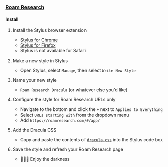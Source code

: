 ### [Roam Research](https://roamresearch.com/)

#### Install

1. Install the Stylus browser extension
    - [Stylus for Chrome](https://chrome.google.com/webstore/detail/stylus/clngdbkpkpeebahjckkjfobafhncgmne?hl=en)
    - [Stylus for Firefox](https://addons.mozilla.org/en-US/firefox/addon/styl-us/)
    - Stylus is not available for Safari

2. Make a new style in Stylus
   - Open Stylus, select `Manage`, then select `Write New Style`

3. Name your new style
    - `Roam Research Dracula` (or whatever else you'd like)

4. Configure the style for Roam Research URLs only
    - Navigate to the bottom and click the `+` next to `Applies to Everything`
    - Select `URLs starting with` from the dropdown menu
    - Add `https://roamresearch.com/#/app/`

5. Add the Dracula CSS 
    - Copy and paste the contents of [`dracula.css`](./dracula.css) into the Stylus code box

6. Save the style and refresh your Roam Research page
    - 🧛🏻‍♂️ Enjoy the darkness
